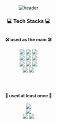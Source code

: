 <div align="center">

![header](https://capsule-render.vercel.app/api?type=waving&color=0:E184FF,100:F37335&height=250&fontSize=80&text=JIHOON%20YOO&descAlign=60&descAlignY=55&fontAlignY=40&fontColor=ffffff)
    
<div align="center">
    <h3>💻 Tech Stacks 💻</h3>
<br/>

<div align="center">
  <strong>🛠 used as the main 🛠</strong>
  <br/><br/>
  <img src="https://img.shields.io/badge/HTML-E34F26?style=flat-square&logo=HTML5&logoColor=white"/>
  <img src="https://img.shields.io/badge/CSS-1572B6?style=flat-square&logo=CSS3&logoColor=white"/>
  <img src="https://img.shields.io/badge/Sass-CC6699?style=flat-square&logo=Sass&logoColor=white"/>
  <br />
  <img src="https://img.shields.io/badge/JavaScript-F7DF1E?style=flat-square&logo=javascript&logoColor=white"/>
  <img src="https://img.shields.io/badge/TypeScript-3178C6?style=flat-square&logo=typescript&logoColor=white"/>
  <img src="https://img.shields.io/badge/React-61DAFB?style=flat-square&logo=React&logoColor=white"/>
  <br />
  <img src="https://img.shields.io/badge/Node.js-339933?style=flat-square&logo=Node.js&logoColor=white"/>
  <img src="https://img.shields.io/badge/MySQL-4479A1?style=flat-square&logo=MySQL&logoColor=white"/>
  <img src="https://img.shields.io/badge/express-000000?style=flat-square&logo=Express&logoColor=white"/>
  <br />
  <img src="https://img.shields.io/badge/Git-F05032?style=flat-square&logo=Git&logoColor=white"/>
  <img src="https://img.shields.io/badge/GitHub-181717?style=flat-square&logo=GitHub&logoColor=white"/>

<br/><br/>

<div align="center">
  <strong>📖 used at least once 📖</strong>
  <br/><br/>
  <img src="https://img.shields.io/badge/styled--components-DB7093?style=flat-square&logo=styled-components&logoColor=white"/>
  <br />
  <img src="https://img.shields.io/badge/Next.js-000000?style=flat-square&logo=Next.js&logoColor=white"/>
  <br />
  <img src="https://img.shields.io/badge/Naver_Cloud_Platform-03C75A?style=flat-square&logo=Naver&logoColor=white">
  <img src="https://img.shields.io/badge/Vercel-000000?style=flat-square&logo=Vercel&logoColor=white"/>

